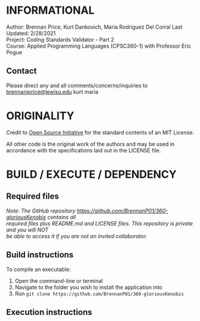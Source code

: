 INFORMATIONAL
=============
Author: Brennan Price, Kurt Dankovich, Maria Rodriguez Del Corral
Last Updated: 2/28/2021  
Project: Coding Standards Validator - Part 2  
Course: Applied Programming Languages (CPSC360-1) with Professor Eric Pogue  

Contact
-------
Please direct any and all comments/concerns/inquiries to 
brennanjprice@lewisu.edu
kurt
maria

ORIGINALITY
===========

Credit to [Open Source Initiative](opensource.org/licenses/MIT) for the standard contents of an 
	MIT License.

All other code is the original work of the authors and may be used in accordance with the 
	specifications laid out in the LICENSE file.

BUILD / EXECUTE / DEPENDENCY
============================
Required files
--------------
 

_Note: The GitHub repository https://github.com/BrennanP01/360-gloriousKenobis contains all_  
_required files plus README.md and LICENSE files. This repository is private and you will *NOT*_  
_be able to access it if you are not an invited collaborator._

Build instructions
------------------
To compile an executable:
1. Open the command-line or terminal
2. Navigate to the folder you wish to install the application into
3. Run `git clone https://github.com/BrennanP01/360-gloriousKenobis`

Execution instructions
----------------------
